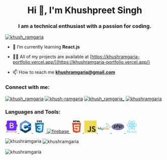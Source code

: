 <h1 align="center">Hi 👋, I'm Khushpreet Singh</h1>
<h3 align="center">I am a technical enthusiast with a passion for coding.</h3>


<p align="left"> <a href="https://twitter.com/khush_ramgaria" target="blank"><img src="https://img.shields.io/twitter/follow/khush_ramgaria?logo=twitter&style=for-the-badge" alt="khush_ramgaria" /></a> </p>

- 🌱 I’m currently learning **React.js**

- 👨‍💻 All of my projects are available at [https://khushramgaria-portfolio.vercel.app/](https://khushramgaria-portfolio.vercel.app/)

- 📫 How to reach me **khushramgaria@gmail.com**

<h3 align="left">Connect with me:</h3>
<p align="left">
<a href="https://twitter.com/khush_ramgaria" target="blank"><img align="center" src="https://raw.githubusercontent.com/rahuldkjain/github-profile-readme-generator/master/src/images/icons/Social/twitter.svg" alt="khush_ramgaria" height="30" width="40" /></a>
<a href="https://linkedin.com/in/khush-ramgaria" target="blank"><img align="center" src="https://raw.githubusercontent.com/rahuldkjain/github-profile-readme-generator/master/src/images/icons/Social/linked-in-alt.svg" alt="khush-ramgaria" height="30" width="40" /></a>
<a href="https://instagram.com/khush_ramgaria_" target="blank"><img align="center" src="https://raw.githubusercontent.com/rahuldkjain/github-profile-readme-generator/master/src/images/icons/Social/instagram.svg" alt="khush_ramgaria_" height="30" width="40" /></a>
<a href="https://www.youtube.com/c/khushramgaria" target="blank"><img align="center" src="https://raw.githubusercontent.com/rahuldkjain/github-profile-readme-generator/master/src/images/icons/Social/youtube.svg" alt="khushramgaria" height="30" width="40" /></a>
</p>

<h3 align="left">Languages and Tools:</h3>
<p align="left"> <a href="https://getbootstrap.com" target="_blank" rel="noreferrer"> <img src="https://raw.githubusercontent.com/devicons/devicon/master/icons/bootstrap/bootstrap-plain-wordmark.svg" alt="bootstrap" width="40" height="40"/> </a> <a href="https://www.w3schools.com/cpp/" target="_blank" rel="noreferrer"> <img src="https://raw.githubusercontent.com/devicons/devicon/master/icons/cplusplus/cplusplus-original.svg" alt="cplusplus" width="40" height="40"/> </a> <a href="https://www.w3schools.com/css/" target="_blank" rel="noreferrer"> <img src="https://raw.githubusercontent.com/devicons/devicon/master/icons/css3/css3-original-wordmark.svg" alt="css3" width="40" height="40"/> </a> <a href="https://firebase.google.com/" target="_blank" rel="noreferrer"> <img src="https://www.vectorlogo.zone/logos/firebase/firebase-icon.svg" alt="firebase" width="40" height="40"/> </a> <a href="https://www.w3.org/html/" target="_blank" rel="noreferrer"> <img src="https://raw.githubusercontent.com/devicons/devicon/master/icons/html5/html5-original-wordmark.svg" alt="html5" width="40" height="40"/> </a> <a href="https://developer.mozilla.org/en-US/docs/Web/JavaScript" target="_blank" rel="noreferrer"> <img src="https://raw.githubusercontent.com/devicons/devicon/master/icons/javascript/javascript-original.svg" alt="javascript" width="40" height="40"/> </a> <a href="https://www.mysql.com/" target="_blank" rel="noreferrer"> <img src="https://raw.githubusercontent.com/devicons/devicon/master/icons/mysql/mysql-original-wordmark.svg" alt="mysql" width="40" height="40"/> </a> <a href="https://www.php.net" target="_blank" rel="noreferrer"> <img src="https://raw.githubusercontent.com/devicons/devicon/master/icons/php/php-original.svg" alt="php" width="40" height="40"/> </a> <a href="https://reactjs.org/" target="_blank" rel="noreferrer"> <img src="https://raw.githubusercontent.com/devicons/devicon/master/icons/react/react-original-wordmark.svg" alt="react" width="40" height="40"/> </a> </p>

<p><img align="left" src="https://github-readme-stats.vercel.app/api/top-langs?username=khushramgaria&show_icons=true&locale=en&layout=compact" alt="khushramgaria" /></p>

<p>&nbsp;<img align="center" src="https://github-readme-stats.vercel.app/api?username=khushramgaria&show_icons=true&locale=en" alt="khushramgaria" /></p>

<p><img align="center" src="https://github-readme-streak-stats.herokuapp.com/?user=khushramgaria&" alt="khushramgaria" /></p>
